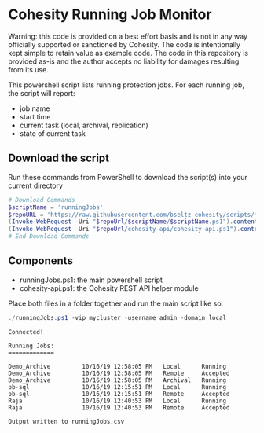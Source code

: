 # Cohesity Running Job Monitor

Warning: this code is provided on a best effort basis and is not in any way officially supported or sanctioned by Cohesity. The code is intentionally kept simple to retain value as example code. The code in this repository is provided as-is and the author accepts no liability for damages resulting from its use.

This powershell script lists running protection jobs. For each running job, the script will report:

* job name
* start time
* current task (local, archival, replication)
* state of current task

## Download the script

Run these commands from PowerShell to download the script(s) into your current directory

```powershell
# Download Commands
$scriptName = 'runningJobs'
$repoURL = 'https://raw.githubusercontent.com/bseltz-cohesity/scripts/master/powershell'
(Invoke-WebRequest -Uri "$repoUrl/$scriptName/$scriptName.ps1").content | Out-File "$scriptName.ps1"; (Get-Content "$scriptName.ps1") | Set-Content "$scriptName.ps1"
(Invoke-WebRequest -Uri "$repoUrl/cohesity-api/cohesity-api.ps1").content | Out-File cohesity-api.ps1; (Get-Content cohesity-api.ps1) | Set-Content cohesity-api.ps1
# End Download Commands
```

## Components

* runningJobs.ps1: the main powershell script
* cohesity-api.ps1: the Cohesity REST API helper module

Place both files in a folder together and run the main script like so:

```powershell
./runningJobs.ps1 -vip mycluster -username admin -domain local
```

```text
Connected!

Running Jobs:
=============

Demo_Archive         10/16/19 12:58:05 PM   Local      Running
Demo_Archive         10/16/19 12:58:05 PM   Remote     Accepted
Demo_Archive         10/16/19 12:58:05 PM   Archival   Running
pb-sql               10/16/19 12:15:51 PM   Local      Running
pb-sql               10/16/19 12:15:51 PM   Remote     Accepted
Raja                 10/16/19 12:40:53 PM   Local      Running
Raja                 10/16/19 12:40:53 PM   Remote     Accepted

Output written to runningJobs.csv
```
